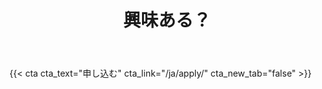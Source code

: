 ﻿---
# An instance of the Blank widget.
# Documentation: https://sourcethemes.com/academic/docs/page-builder/
widget: blank

# Activate this widget? true/false
active: true

# This file represents a page section.
headless: true

# Order that this section appears on the page.
weight: 35

title: 興味ある？

design:
  columns: "2"

  #spacing:
  #  padding: ["20px", "0", "20px", "0"]

---

{{< cta cta_text="申し込む" cta_link="/ja/apply/" cta_new_tab="false" >}}